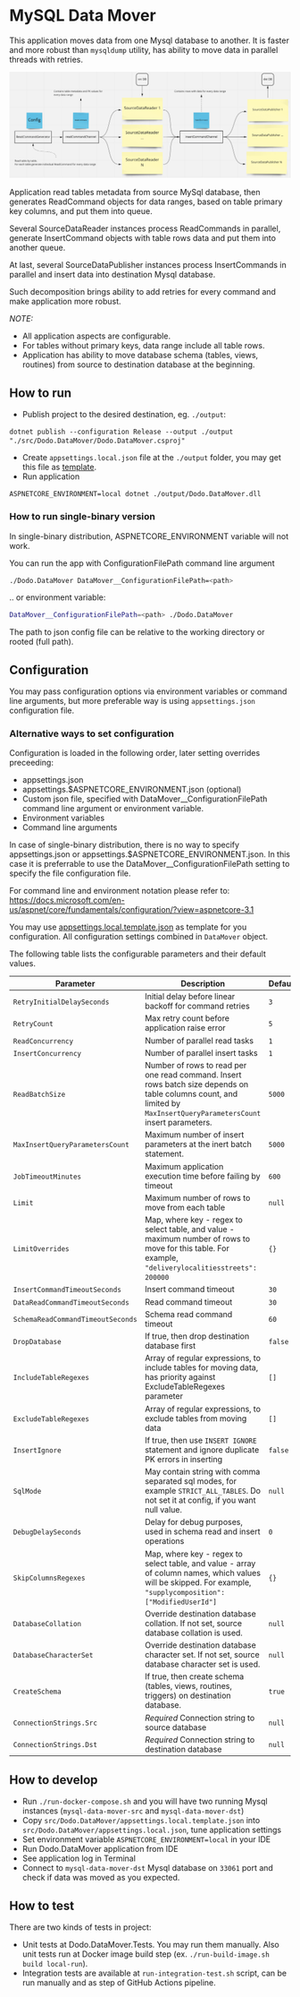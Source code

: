 # MySQL Data Mover

This application moves data from one Mysql database to another.
It is faster and more robust than `mysqldump` utility, has ability to move data in parallel threads with retries.

![](docs/schema.png)

Application read tables metadata from source MySql database,
then generates ReadCommand objects for data ranges, based on table primary key columns, and put them into queue.

Several SourceDataReader instances process ReadCommands in parallel, generate InsertCommand objects with table rows data
and put them into another queue.

At last, several SourceDataPublisher instances process InsertCommands in parallel and insert data into destination Mysql database.

Such decomposition brings ability to add retries for every command and make application more robust.

_NOTE:_

- All application aspects are configurable.
- For tables without primary keys, data range include all table rows.
- Application has ability to move database schema (tables, views, routines) from source to destination database at the beginning.

## How to run

- Publish project to the desired destination, eg. `./output`:

```console
dotnet publish --configuration Release --output ./output "./src/Dodo.DataMover/Dodo.DataMover.csproj"
```

- Create `appsettings.local.json` file at the `./output` folder, you may get this file as [template](src/Dodo.DataMover/appsettings.local.template.json).
- Run application

```console
ASPNETCORE_ENVIRONMENT=local dotnet ./output/Dodo.DataMover.dll
```

### How to run single-binary version

In single-binary distribution, ASPNETCORE_ENVIRONMENT variable will not work.

You can run the app with ConfigurationFilePath command line argument
```sh
./Dodo.DataMover DataMover__ConfigurationFilePath=<path>
```

.. or environment variable:
```sh
DataMover__ConfigurationFilePath=<path> ./Dodo.DataMover
```

The path to json config file can be relative to the working directory or rooted (full path).

## Configuration

You may pass configuration options via environment variables or command line arguments,
but more preferable way is using `appsettings.json` configuration file.

### Alternative ways to set configuration
Configuration is loaded in the following order, later setting overrides preceeding:
- appsettings.json
- appsettings.$ASPNETCORE_ENVIRONMENT.json (optional)
- Custom json file, specified with DataMover__ConfigurationFilePath command line argument or environment variable.
- Environment variables
- Command line arguments

In case of single-binary distribution, there is no way to specify appsettings.json or appsettings.$ASPNETCORE_ENVIRONMENT.json.
In this case it is preferrable to use the DataMover__ConfigurationFilePath setting to specify the file configuration file.

For command line and environment notation please refer to:
https://docs.microsoft.com/en-us/aspnet/core/fundamentals/configuration/?view=aspnetcore-3.1

You may use [appsettings.local.template.json](src/Dodo.DataMover/appsettings.local.template.json) as template for you configuration.
All configuration settings combined in `DataMover` object.

The following table lists the configurable parameters and their default values.

| Parameter                         | Description                                                                                                                                                           | Default |
| --------------------------------- |-----------------------------------------------------------------------------------------------------------------------------------------------------------------------| ------- |
| `RetryInitialDelaySeconds`        | Initial delay before linear backoff for command retries                                                                                                               | `3`     |
| `RetryCount`                      | Max retry count before application raise error                                                                                                                        | `5`     |
| `ReadConcurrency`                 | Number of parallel read tasks                                                                                                                                         | `1`     |
| `InsertConcurrency`               | Number of parallel insert tasks                                                                                                                                       | `1`     |
| `ReadBatchSize`                   | Number of rows to read per one read command. Insert rows batch size depends on table columns count, and limited by `MaxInsertQueryParametersCount` insert parameters. | `5000`  |
| `MaxInsertQueryParametersCount`   | Maximum number of insert parameters at the inert batch statement.                                                                                                     | `5000`  |
| `JobTimeoutMinutes`               | Maximum application execution time before failing by timeout                                                                                                          | `600`   |
| `Limit`                           | Maximum number of rows to move from each table                                                                                                                        | `null`  |
| `LimitOverrides`                  | Map, where key - regex to select table, and value - maximum number of rows to move for this table. For example, `"deliverylocalitiesstreets": 200000`                 | `{}`    |
| `InsertCommandTimeoutSeconds`     | Insert command timeout                                                                                                                                                | `30`    |
| `DataReadCommandTimeoutSeconds`   | Read command timeout                                                                                                                                                  | `30`    |
| `SchemaReadCommandTimeoutSeconds` | Schema read command timeout                                                                                                                                           | `60`    |
| `DropDatabase`                    | If true, then drop destination database first                                                                                                                         | `false` |
| `IncludeTableRegexes`             | Array of regular expressions, to include tables for moving data, has priority against ExcludeTableRegexes parameter                                                   | `[]`    |
| `ExcludeTableRegexes`             | Array of regular expressions, to exclude tables from moving data                                                                                                      | `[]`    |
| `InsertIgnore`                    | If true, then use `INSERT IGNORE` statement and ignore duplicate PK errors in inserting                                                                               | `false` |
| `SqlMode`                         | May contain string with comma separated sql modes, for example `STRICT_ALL_TABLES`. Do not set it at config, if you want null value.                                  | `null`  |
| `DebugDelaySeconds`               | Delay for debug purposes, used in schema read and insert operations                                                                                                   | `0`     |
| `SkipColumnsRegexes`              | Map, where key - regex to select table, and value - array of column names, which values will be skipped. For example, `"supplycomposition": ["ModifiedUserId"]`       | `{}`    |
| `DatabaseCollation`               | Override destination database collation. If not set, source database collation is used.                                                                               | `null`  |
| `DatabaseCharacterSet`            | Override destination database character set. If not set, source database character set is used.                                                                       | `null`  |
| `CreateSchema`                    | If true, then create schema (tables, views, routines, triggers) on destination database.                                                                              | `true`  |
| `ConnectionStrings.Src`           | _Required_ Connection string to source database                                                                                                                       | `null`  |
| `ConnectionStrings.Dst`           | _Required_ Connection string to destination database                                                                                                                  | `null`  |

## How to develop

- Run `./run-docker-compose.sh` and you will have two running Mysql instances (`mysql-data-mover-src` and `mysql-data-mover-dst`)
- Copy `src/Dodo.DataMover/appsettings.local.template.json` into `src/Dodo.DataMover/appsettings.local.json`, tune application settings
- Set environment variable `ASPNETCORE_ENVIRONMENT=local` in your IDE
- Run Dodo.DataMover application from IDE
- See application log in Terminal
- Connect to `mysql-data-mover-dst` Mysql database on `33061` port and check if data was moved as you expected.

## How to test

There are two kinds of tests in project:

- Unit tests at Dodo.DataMover.Tests. You may run them manually. Also unit tests run at Docker image build step (ex. `./run-build-image.sh build local-run`).
- Integration tests are available at `run-integration-test.sh` script, can be run manually and as step of GitHub Actions pipeline.

